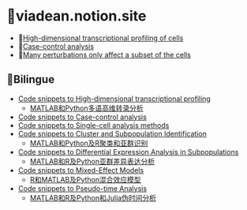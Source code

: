 # :ocean:viadean.notion.site
- 🔰[High-dimensional transcriptional profiling of cells](https://viadean.notion.site/High-dimensional-transcriptional-profiling-of-cells-1361ae7b9a328082a918ef3498e2c90b?pvs=4)
- 🔰[Case-control analysis](https://viadean.notion.site/Case-control-analysis-1361ae7b9a328098a692dfb4205ff8fa?pvs=4)
- 🔰[Many perturbations only affect a subset of the cells](https://viadean.notion.site/Many-perturbations-only-affect-a-subset-of-the-cells-1361ae7b9a3280519fb9c7a7a583431a?pvs=4)
## :flags:Bilingue
- [Code snippets to High-dimensional transcriptional profiling](https://viadean.notion.site/High-dimensional-transcriptional-profiling-of-cells-1361ae7b9a328082a918ef3498e2c90b?pvs=4)
  - [MATLAB和Python多语高维转录分析](https://viadean.notion.site/MATLAB-Python-1371ae7b9a3280c2a376c8001b9e47d0?pvs=4)
- [Code snippets to Case-control analysis](https://viadean.notion.site/Case-control-analysis-1361ae7b9a328098a692dfb4205ff8fa?pvs=4)
- [Code snippets to Single-cell analysis methods](https://viadean.notion.site/Code-snippets-to-Single-cell-analysis-methods-1371ae7b9a328058a3c8c2612ef80cc5?pvs=4)
- [Code snippets to Cluster and Subpopulation Identification](https://viadean.notion.site/Code-snippets-to-Cluster-and-Subpopulation-Identification-1371ae7b9a3280fbb5bed82496f24b55?pvs=4)
  - [MATLAB和Python及R聚类和亚群识别](https://viadean.notion.site/MATLAB-Python-R-1381ae7b9a3280d7a79ae476e090e796?pvs=4)
- [Code snippets to Differential Expression Analysis in Subpopulations](https://viadean.notion.site/Code-snippet-to-Differential-Expression-Analysis-in-Subpopulations-1371ae7b9a3280a1b43ce6c5fe849d4b?pvs=4)
  - [MATLAB和R及Python亚群差异表达分析](https://viadean.notion.site/MATLAB-R-Python-1381ae7b9a3280de8bb1d4fcc41351c4?pvs=4)
- [Code snippets to Mixed-Effect Models](https://viadean.notion.site/Code-snippets-to-Mixed-Effect-Models-1381ae7b9a328060997ef8c9393f239d?pvs=4)
  - [R和MATLAB及Python混合效应模型](https://viadean.notion.site/R-MATLAB-Python-13a1ae7b9a3280f3a8f2c99a9dcfd387?pvs=4)
- [Code snippets to Pseudo-time Analysis](https://viadean.notion.site/Code-snippets-to-Pseudo-time-Analysis-1381ae7b9a3280178144ca76407705df?pvs=4)
  - [MATLAB和R及Python和Julia伪时间分析](https://viadean.notion.site/MATLAB-R-Python-Julia-13a1ae7b9a3280858015f3a8ff75fefb?pvs=4)
